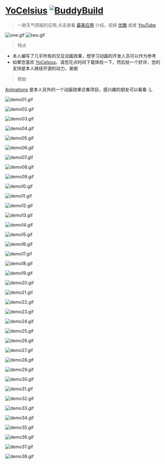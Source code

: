 # [YoCelsius](https://itunes.apple.com/us/app/yocelsius/id967721892?l=zh&ls=1&mt=8) [![BuddyBuild](https://dashboard.buddybuild.com/api/statusImage?appID=5632974df17c960100963f91&branch=master&build=latest)](https://dashboard.buddybuild.com/apps/5632974df17c960100963f91/build/latest)

> 一款天气预报的应用,点击查看 [最美应用](http://zuimeia.com/community/app/18582/?platform=1) 介绍。视频 [优酷](http://v.youku.com/v_show/id_XOTE2NTExNzcy.html?f=23580549) 或者 [YouTube](https://youtu.be/VexnA55e9K4)

![one.gif](http://images.cnitblog.com/blog2015/607542/201504/211608037347783.gif) ![two.gif](http://images.cnitblog.com/blog2015/607542/201504/211608153124546.gif) 

> 特点

* 本人编写了几乎所有的交互动画效果，想学习动画的开发人员可以作为参考
* 如果您喜欢 [YoCelsius](https://itunes.apple.com/us/app/yocelsius/id967721892?l=zh&ls=1&mt=8)，请您花点时间下载体验一下，然后给一个好评，您的支持是本人继续开源的动力，谢谢

> 帮助

[Animations](https://github.com/YouXianMing/Animations) 是本人另外的一个动画效果合集项目，感兴趣的朋友可以看看 :]。

![demo01.gif](http://images2015.cnblogs.com/blog/607542/201511/607542-20151116202907436-992788389.gif)

![demo02.gif](http://images2015.cnblogs.com/blog/607542/201511/607542-20151117153339436-1227969788.gif)

![demo03.gif](http://images2015.cnblogs.com/blog/607542/201511/607542-20151117113153374-1370793997.gif)

![demo04.gif](http://images2015.cnblogs.com/blog/607542/201511/607542-20151126163829593-1094083749.gif)

![demo05.gif](http://images2015.cnblogs.com/blog/607542/201602/607542-20160216205422048-2021539811.gif)

![demo06.gif](http://images2015.cnblogs.com/blog/607542/201511/607542-20151118112108890-1975317749.gif)

![demo07.gif](http://images2015.cnblogs.com/blog/607542/201511/607542-20151124105608093-967010463.gif)

![demo08.gif](http://images2015.cnblogs.com/blog/607542/201511/607542-20151125162318999-1831082807.gif)

![demo09.gif](http://images2015.cnblogs.com/blog/607542/201511/607542-20151126162351577-1180233485.gif)

![demo10.gif](http://images2015.cnblogs.com/blog/607542/201511/607542-20151127110741452-740186644.gif)

![demo11.gif](http://images2015.cnblogs.com/blog/607542/201511/607542-20151129112506438-2085628251.gif)

![demo12.gif](http://images2015.cnblogs.com/blog/607542/201512/607542-20151201144851780-411768046.gif)

![demo13.gif](http://images0.cnblogs.com/blog2015/607542/201507/092155013143234.gif)

![demo14.gif](http://images2015.cnblogs.com/blog/607542/201512/607542-20151203135710705-1762237569.gif)

![demo15.gif](http://images.cnitblog.com/blog2015/607542/201504/091134007433262.gif)

![demo16.gif](http://images2015.cnblogs.com/blog/607542/201512/607542-20151208163053761-1976551200.gif)

![demo17.gif](http://images2015.cnblogs.com/blog/607542/201512/607542-20151217093002474-1691416086.gif)

![demo18.gif](http://images2015.cnblogs.com/blog/607542/201512/607542-20151218205024240-1886805240.gif)

![demo19.gif](http://images2015.cnblogs.com/blog/607542/201512/607542-20151221092637624-177484917.gif)

![demo20.gif](http://images2015.cnblogs.com/blog/607542/201512/607542-20151222091726327-2061557423.gif)

![demo21.gif](http://images2015.cnblogs.com/blog/607542/201512/607542-20151227191820687-497774893.gif)

![demo22.gif](http://images2015.cnblogs.com/blog/607542/201601/607542-20160101201439620-493008892.gif)

![demo23.gif](http://images2015.cnblogs.com/blog/607542/201601/607542-20160102110021729-1599402504.gif)

![demo24.gif](http://images2015.cnblogs.com/blog/607542/201601/607542-20160103134335370-824027957.gif)

![demo25.gif](http://images2015.cnblogs.com/blog/607542/201601/607542-20160105215932825-401534015.gif)

![demo26.gif](http://images2015.cnblogs.com/blog/607542/201601/607542-20160106204207856-1286069016.gif)

![demo27.gif](http://images2015.cnblogs.com/blog/607542/201601/607542-20160109221403621-361369666.gif)

![demo28.gif](http://images.cnitblog.com/blog/607542/201501/182024215423716.gif)

![demo29.gif](http://images2015.cnblogs.com/blog/607542/201601/607542-20160111210857819-585931825.gif)

![demo30.gif](http://images2015.cnblogs.com/blog/607542/201601/607542-20160115211404553-1520411012.gif)

![demo31.gif](http://images0.cnblogs.com/blog2015/607542/201507/132035475636980.gif)

![demo32.gif](http://images2015.cnblogs.com/blog/607542/201601/607542-20160117182146569-1627889864.gif)

![demo33.gif](http://images2015.cnblogs.com/blog/607542/201601/607542-20160119212705890-1298778872.gif)

![demo34.gif](http://images2015.cnblogs.com/blog/607542/201601/607542-20160121215642984-239939157.gif)

![demo35.gif](http://images2015.cnblogs.com/blog/607542/201602/607542-20160203220609413-779073139.gif)

![demo36.gif](http://images2015.cnblogs.com/blog/607542/201602/607542-20160221103034217-638756842.gif)

![demo37.gif](http://images2015.cnblogs.com/blog/607542/201602/607542-20160222205306770-977447831.gif)

![demo38.gif](http://images2015.cnblogs.com/blog/607542/201602/607542-20160225210212411-1015496612.gif)

